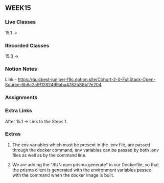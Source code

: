 ## WEEK15

### Live Classes
15.1 -> 


### Recorded Classes
15.3 -> 


### Notion Notes
Link - https://quickest-juniper-f9c.notion.site/Cohort-2-0-FullStack-Open-Source-6b6c2a9f1282499aba4782b88bf7e204


### Assignments



### Extra Links
After 15.1 -> 
Link to the Steps
1.


### Extras
1. The env variables which must be present in the .env file, are passed through the docker command, env variables can be passed by both .env files as well as by the command line.

2. We are adding the "RUN npm prisma generate" in our Dockerfile, so that the prisma client is generated with the environment variables passed with the command when the docker image is built.